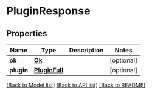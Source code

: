 # PluginResponse

## Properties
Name | Type | Description | Notes
------------ | ------------- | ------------- | -------------
**ok** | [**Ok**](Ok.md) |  | [optional] 
**plugin** | [**PluginFull**](PluginFull.md) |  | [optional] 

[[Back to Model list]](../README.md#documentation-for-models) [[Back to API list]](../README.md#documentation-for-api-endpoints) [[Back to README]](../README.md)


